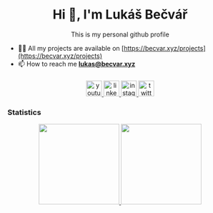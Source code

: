 <h1 align="center">Hi 👋, I'm Lukáš Bečvář</h1>
<p align="center">This is my personal github profile</p>

 - 👨‍💻 All my projects are available on [https://becvar.xyz/projects](https://becvar.xyz/projects)
 - 📫 How to reach me **lukas@becvar.xyz**

###
<div align="center">
  <a href="https://www.youtube.com/channel/UCcALaaQqdBlcR4-tGxavCvQ" target="_blank">
    <img src="https://img.shields.io/static/v1?message=Youtube&logo=youtube&label=&color=FF0000&logoColor=white&labelColor=&style=for-the-badge" height="35" alt="youtube logo"  />
  </a>
  <a href="https://www.linkedin.com/in/becvar-lukas" target="_blank">
    <img src="https://img.shields.io/static/v1?message=LinkedIn&logo=linkedin&label=&color=0077B5&logoColor=white&labelColor=&style=for-the-badge" height="35" alt="linkedin logo"  />
  </a>
  <a href="https://www.instagram.com/lukasbecvar99" target="_blank">
    <img src="https://img.shields.io/static/v1?message=Instagram&logo=instagram&label=&color=E4405F&logoColor=white&labelColor=&style=for-the-badge" height="35" alt="instagram logo"  />
  </a>
  <a href="https://twitter.com/lukasbecvar" target="_blank">
    <img src="https://img.shields.io/static/v1?message=Twitter&logo=twitter&label=&color=1DA1F2&logoColor=white&labelColor=&style=for-the-badge" height="35" alt="twitter logo"  />
  </a>
</div>

### Statistics
<p align="center">
  <a href="https://github.com/lukasbecvar">
    <img height="180em" src="https://github-readme-stats-eight-theta.vercel.app/api?username=lukasbecvar&show_icons=true&theme=algolia&include_all_commits=true&count_private=true"/>
  </a>
  <a href="https://github.com/lukasbecvar">
    <img height="180em" src="https://github-readme-stats-eight-theta.vercel.app/api/top-langs/?username=lukasbecvar&layout=compact&langs_count=8&theme=algolia"/>
  </a>
</p>

